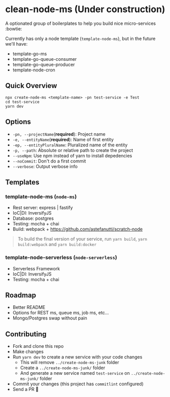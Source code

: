 # clean-node-ms (Under construction)

A optionated group of boilerplates to help you build nice micro-services :bowtie:

Currently has only a node template (`template-node-ms`), but in the future we'll have:

- template-go-ms
- template-go-queue-consumer
- template-go-queue-producer
- template-node-cron

## Quick Overview

```
npx create-node-ms <template-name> -pn test-service -e Test
cd test-service
yarn dev
```

## Options

- `-pn, --projectName`(**required**): Project name
- `-e, --entityName`(**required**): Name of first entity
- `-ep, --entityPluralName`: Pluralized name of the entity
- `-p, --path`: Absolute or relative path to create the project
- `--useNpm`: Use npm instead of yarn to install depedencies
- `--noCommit`: Don't do a first commit
- `--verbose`: Output verbose info

## Templates

### template-node-ms (`node-ms`)

- Rest server: express | fastify
- IoC|DI: InversifyJS
- Database: postgres
- Testing: mocha + chai
- Build: webpack + https://github.com/astefanutti/scratch-node

> To build the final version of your service, run `yarn build`, `yarn build:webpack` and `yarn build:docker`

### template-node-serverless (`node-serverless`)

- Serverless Framework
- IoC|DI: InversifyJS
- Testing: mocha + chai

## Roadmap

- Better README
- Options for REST ms, queue ms, job ms, etc...
- Mongo/Postgres swap without pain

## Contributing

- Fork and clone this repo
- Make changes
- Run `yarn dev` to create a new service with your code changes
  - This will remove `../create-node-ms-junk` folder
  - Create a `../create-node-ms-junk/` folder
  - And generate a new service named `test-service` on `../create-node-ms-junk/` folder
- Commit your changes (this project has `commitlint` configured)
- Send a PR :rocket:
